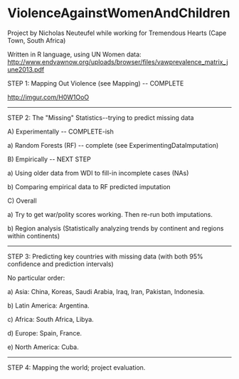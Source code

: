 ViolenceAgainstWomenAndChildren
===============================
Project by Nicholas Neuteufel while working for Tremendous Hearts (Cape Town, South Africa)


Written in R language, using UN Women data: http://www.endvawnow.org/uploads/browser/files/vawprevalence_matrix_june2013.pdf

STEP 1: Mapping Out Violence (see Mapping) -- COMPLETE 

http://imgur.com/H0W1OoO

*****


STEP 2: The "Missing" Statistics--trying to predict missing data

A) Experimentally -- COMPLETE-ish 

a) Random Forests (RF) -- complete (see ExperimentingDataImputation)


B) Empirically -- NEXT STEP

a) Using older data from WDI to fill-in incomplete cases (NAs)

b) Comparing empirical data to RF predicted imputation


C) Overall

a) Try to get war/polity scores working. Then re-run both imputations.

b) Region analysis (Statistically analyzing trends by continent and regions within continents)

*****

STEP 3: Predicting key countries with missing data (with both 95% confidence and prediction intervals)

No particular order:

a) Asia: China, Koreas, Saudi Arabia, Iraq, Iran, Pakistan, Indonesia.

b) Latin America: Argentina.

c) Africa: South Africa, Libya.

d) Europe: Spain, France.

e) North America: Cuba.

*****

STEP 4: Mapping the world; project evaluation.
